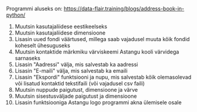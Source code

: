 Programmi aluseks on: https://data-flair.training/blogs/address-book-in-python/
1) Muutsin kasutajaliidese eestikeelseks
2) Muutsin kasutajaliidese dimensioone
3) Lisasin uued fondi väärtused, millega saab vajadusel muuta kõik fondid koheselt ühesuguseks
4) Muutsin kontaktide märkmiku värviskeemi Astangu kooli värvidega sarnaseks
5) Lisasin "Aadressi" välja, mis salvestab ka aadressi
6) Lisasin "E-maili" välja, mis salvestab ka emaili
7) Lisasin "Ekspordi" funktsiooni ja nupu, mis salvestab kõik olemasolevad või lisatud kontaktid tekstifaili (või vajadusel csv faili)
8) Muutsin nuppude paigutust, dimensioone ja värve
9) Muutsin sisestusväljade paigutust ja dimensioone
10) Lisasin funktsiooniga Astangu logo programmi akna ülemisele osale

